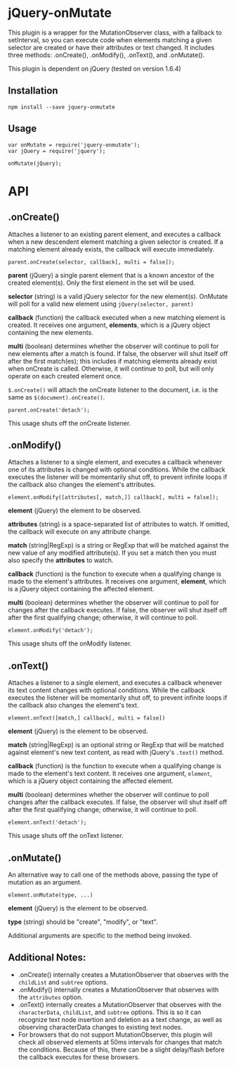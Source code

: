 jQuery-onMutate
===============

This plugin is a wrapper for the MutationObserver class, with a fallback to setInterval, so you can execute code when elements matching a given selector are created or have their attributes or text changed. It includes three methods: .onCreate(), .onModify(), .onText(), and .onMutate().

This plugin is dependent on jQuery (tested on version 1.6.4)

Installation
------------

```
npm install --save jquery-onmutate
```

Usage
-----

```
var onMutate = require('jquery-onmutate');
var jQuery = require('jquery');

onMutate(jQuery);
```

API
===

.onCreate()
-----------

Attaches a listener to an existing parent element, and executes a callback when a new descendent element matching a given selector is created. If a matching element already exists, the callback will execute immediately.

`parent.onCreate(selector, callback[, multi = false]);`

**parent** (jQuery) a single parent element that is a known ancestor of the created element(s). Only the first element in the set will be used.

**selector** (string) is a valid jQuery selector for the new element(s). OnMutate will poll for a valid new element using `jQuery(selector, parent)`

**callback** (function) the callback executed when a new matching element is created. It receives one argument, **elements**, which is a jQuery object containing the new elements.

**multi** (boolean) determines whether the observer will continue to poll for new elements after a match is found. If false, the observer will shut itself off after the first match(es); this includes if matching elements already exist when onCreate is called. Otherwise, it will continue to poll, but will only operate on each created element once.

`$.onCreate()` will attach the onCreate listener to the document, i.e. is the same as `$(document).onCreate()`.

`parent.onCreate('detach');`

This usage shuts off the onCreate listener.

.onModify()
-----------

Attaches a listener to a single element, and executes a callback whenever one of its attributes is changed with optional conditions. While the callback executes the listener will be momentarily shut off, to prevent infinite loops if the callback also changes the element's attributes.

`element.onModify([attributes[, match,]] callback[, multi = false]);`

**element** (jQuery) the element to be observed.

**attributes** (string) is a space-separated list of attributes to watch. If omitted, the callback will execute on any attribute change.

**match** (string|RegExp) is a string or RegExp that will be matched against the new value of any modified attribute(s). If you set a match then you must also specify the **attributes** to watch.

**callback** (function) is the function to execute when a qualifying change is made to the element's attributes. It receives one argument, **element**, which is a jQuery object containing the affected element.

**multi** (boolean) determines whether the observer will continue to poll for changes after the callback executes. If false, the observer will shut itself off after the first qualifying change; otherwise, it will continue to poll.

`element.onModify('detach');`

This usage shuts off the onModify listener.

.onText()
---------

Attaches a listener to a single element, and executes a callback whenever its text content changes with optional conditions. While the callback executes the listener will be momentarily shut off, to prevent infinite loops if the callback also changes the element's text.

`element.onText([match,] callback[, multi = false])`

**element** (jQuery) is the element to be observed.

**match** (string|RegExp) is an optional string or RegExp that will be matched against element's new text content, as read with jQuery's `.text()` method.

**callback** (function) is the function to execute when a qualifying change is made to the element's text content. It receives one argument, `element`, which is a jQuery object containing the affected element.

**multi** (boolean) determines whether the observer will continue to poll changes after the callback executes. If false, the observer will shut itself off after the first qualifying change; otherwise, it will continue to poll.

`element.onText('detach');`

This usage shuts off the onText listener.

.onMutate()
-----------

An alternative way to call one of the methods above, passing the type of mutation as an argument.

`element.onMutate(type, ...)`

**element** (jQuery) is the element to be observed.

**type** (string) should be "create", "modify", or "text".

Additional arguments are specific to the method being invoked.

Additional Notes:
-----------------
- .onCreate() internally creates a MutationObserver that observes with the `childList` and `subtree` options.
- .onModify() internally creates a MutationObserver that observes with the `attributes` option.
- .onText() internally creates a MutationObserver that observes with the `characterData`, `childList`, and `subtree` options. This is so it can recognize text node insertion and deletion as a text change, as well as observing characterData changes to existing text nodes.
- For browsers that do not support MutationObserver, this plugin will check all observed elements at 50ms intervals for changes that match the conditions. Because of this, there can be a slight delay/flash before the callback executes for these browsers.